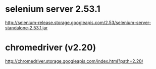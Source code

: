 # selenium server 2.53.1

http://selenium-release.storage.googleapis.com/2.53/selenium-server-standalone-2.53.1.jar

# chromedriver (v2.20)

http://chromedriver.storage.googleapis.com/index.html?path=2.20/
